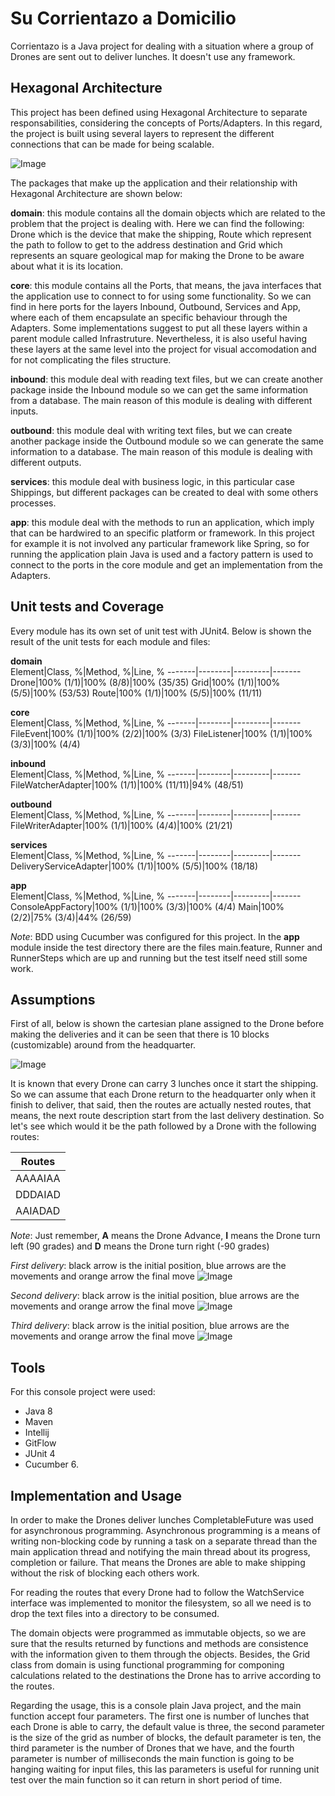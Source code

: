 # Su Corrientazo a Domicilio

Corrientazo is a Java project for dealing with a situation where a group of Drones are sent out to deliver lunches. It doesn't use any framework.

## Hexagonal Architecture

This project has been defined using Hexagonal Architecture to separate responsabilities, considering the concepts of Ports/Adapters. In this regard, the project is built using several layers to represent the different connections that can be made for being scalable.

![Image](https://tejidosjulieth.com/Arquitectura-Hexagonal.png)

The packages that make up the application and their relationship with Hexagonal Architecture are shown below:

**domain**: this module contains all the domain objects which are related to the problem that the project is dealing with. Here we can find the following: Drone which is the device that make the shipping, Route which represent the path to follow to get to the address destination and Grid which represents an square geological map for making the Drone to be aware about what it is its location.

**core**: this module contains all the Ports, that means, the java interfaces that the application use to connect to for using some functionality. So we can find in here ports for the layers Inbound, Outbound, Services and App, where each of them encapsulate an specific behaviour through the Adapters. Some implementations suggest to put all these layers within a parent module called Infrastruture. Nevertheless, it is also useful having these layers at the same level into the project for visual accomodation and for not complicating the files structure.

**inbound**: this module deal with reading text files, but we can create another package inside the Inbound module so we can get the same information from a database. The main reason of this module is dealing with different inputs.

**outbound**: this module deal with writing text files, but we can create another package inside the Outbound module so we can generate the same information to a database. The main reason of this module is dealing with different outputs.

**services**: this module deal with business logic, in this particular case Shippings, but different packages can be created to deal with some others processes.

**app**: this module deal with the methods to run an application, which imply that can be hardwired to an specific platform or framework. In this project for example it is not involved any particular framework like Spring, so for running the application plain Java is used and a factory pattern is used to connect to the ports in the core module and get an implementation from the Adapters.

## Unit tests and Coverage

Every module has its own set of unit test with JUnit4. Below is shown the result of the unit tests for each module and files:

**domain**<br/>
Element|Class, %|Method, %|Line, %
-------|--------|---------|-------
Drone|100% (1/1)|100% (8/8)|100% (35/35)
Grid|100% (1/1)|100% (5/5)|100% (53/53)
Route|100% (1/1)|100% (5/5)|100% (11/11)

**core**<br/>
Element|Class, %|Method, %|Line, %
-------|--------|---------|-------
FileEvent|100% (1/1)|100% (2/2)|100% (3/3)
FileListener|100% (1/1)|100% (3/3)|100% (4/4)

**inbound**<br/>
Element|Class, %|Method, %|Line, %
-------|--------|---------|-------
FileWatcherAdapter|100% (1/1)|100% (11/11)|94% (48/51)

**outbound**<br/>
Element|Class, %|Method, %|Line, %
-------|--------|---------|-------
FileWriterAdapter|100% (1/1)|100% (4/4)|100% (21/21)

**services**<br/>
Element|Class, %|Method, %|Line, %
-------|--------|---------|-------
DeliveryServiceAdapter|100% (1/1)|100% (5/5)|100% (18/18)

**app**<br/>
Element|Class, %|Method, %|Line, %
-------|--------|---------|-------
ConsoleAppFactory|100% (1/1)|100% (3/3)|100% (4/4)
Main|100% (2/2)|75% (3/4)|44% (26/59)

*Note*: BDD using Cucumber was configured for this project. In the **app** module inside the test directory there are the files main.feature, Runner and RunnerSteps which are up and running but the test itself need still some work.

## Assumptions

First of all, below is shown the cartesian plane assigned to the Drone before making the deliveries and it can be seen that there is 10 blocks  (customizable) around from the headquarter.

![Image](https://tejidosjulieth.com/Initial-Position.png)

It is known that every Drone can carry 3 lunches once it start the shipping. So we can assume that each Drone return to the headquarter only when it finish to deliver, that said, then the routes are actually nested routes, that means, the next route description start from the last delivery destination. So let's see which would it be the path followed by a Drone with the following routes:

Routes|
------|
AAAAIAA|
DDDAIAD|
AAIADAD|

*Note*: Just remember, **A** means the Drone Advance, **I** means the Drone turn left (90 grades) and **D** means the Drone turn right (-90 grades)

*First delivery*: black arrow is the initial position, blue arrows are the movements and orange arrow the final move
![Image](https://tejidosjulieth.com/First-delivery-AAAAIAA.png)

*Second delivery*: black arrow is the initial position, blue arrows are the movements and orange arrow the final move
![Image](https://tejidosjulieth.com/Second-delivery-DDDAIAD.png)

*Third delivery*: black arrow is the initial position, blue arrows are the movements and orange arrow the final move
![Image](https://tejidosjulieth.com/Third-delivery-AAIADAD.png)

## Tools

For this console project were used: 
* Java 8 
* Maven 
* Intellij
* GitFlow 
* JUnit 4 
* Cucumber 6. 

## Implementation and Usage 

In order to make the Drones deliver lunches CompletableFuture was used for asynchronous programming. Asynchronous programming is a means of writing non-blocking code by running a task on a separate thread than the main application thread and notifying the main thread about its progress, completion or failure. That means the Drones are able to make shipping without the risk of blocking each others work.

For reading the routes that every Drone had to follow the WatchService interface was implemented to monitor the filesystem, so all we need is to drop the text files into a directory to be consumed.

The domain objects were programmed as immutable objects, so we are sure that the results returned by functions and methods are consistence with the information given to them through the objects. Besides, the Grid class from domain is using functional programming for componing calculations related to the destinations the Drone has to arrive according to the routes.

Regarding the usage, this is a console plain Java project, and the main function accept four parameters. The first one is number of lunches that each Drone is able to carry, the default value is three, the second parameter is the size of the grid as number of blocks, the default parameter is ten, the third parameter is the number of Drones that we have, and the fourth parameter is number of milliseconds the main function is going to be hanging waiting for input files, this las parameters is useful for running unit test over the main function so it can return in short period of time.

